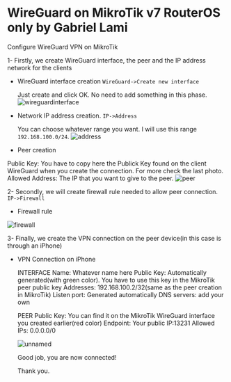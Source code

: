 # WireGuard on MikroTik v7 RouterOS only by Gabriel Lami
Configure WireGuard VPN on MikroTik

1- Firstly, we create WireGuard interface, the peer and the IP address network for the clients

 - WireGuard interface creation `WireGuard->Create new interface`
  
   Just create and click OK. No need to add something in this phase.
   ![wireguardinterface](https://user-images.githubusercontent.com/44748406/193423738-5d5333f2-b3d9-4d78-a91f-3eda3dc83a6f.png)
   
 - Network IP address creation. `IP->Address`
   
   You can choose whatever range you want. I will use this range `192.168.100.0/24`.
   ![address](https://user-images.githubusercontent.com/44748406/193423902-dff0c55e-2564-4c60-a982-3bd18b71a3ed.png)
   
 - Peer creation
 
 Public Key: You have to copy here the Publick Key found on the client WireGuard when you create the connection. For more check the last photo.
 Allowed Address: The IP that you want to give to the peer.
 ![peer](https://user-images.githubusercontent.com/44748406/193424666-3a0666cf-120b-4ffd-9618-b7cf1e275716.png)


2- Secondly, we will create firewall rule needed to allow peer connection. `IP->Firewall`

 - Firewall rule

   

 ![firewall](https://user-images.githubusercontent.com/44748406/193424793-026d6e1e-db24-46a0-b1d9-cf0123e00a1a.png)
 
 
3- Finally, we create the VPN connection on the peer device(in this case is through an iPhone)

 - VPN Connection on iPhone
   
   INTERFACE
   Name: Whatever name here
   Public Key: Automatically generated(with green color). You have to use this key in the MikroTik peer public key
   Addresses: 192.168.100.2/32(same as the peer creation in MikroTik)
   Listen port: Generated automatically
   DNS servers: add your own
   
   PEER
   Public Key: You can find it on the MikroTik WireGuard interface you created earlier(red color)
   Endpoint: Your public IP:13231
   Allowed IPs: 0.0.0.0/0 
   
   ![unnamed](https://user-images.githubusercontent.com/44748406/193425016-c7a7af00-7f80-400b-a7ef-c4d012c1aa55.jpg)
   
   Good job, you are now connected!
   
   Thank you.
